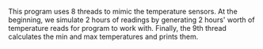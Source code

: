 This program uses 8 threads to mimic the temperature sensors. At the beginning, we simulate
2 hours of readings by generating 2 hours' worth of temperature reads for program to work with.
Finally, the 9th thread calculates the min and max temperatures and prints them.